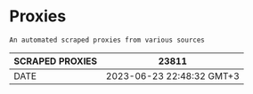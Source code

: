 # Proxies
    An automated scraped proxies from various sources

| SCRAPED PROXIES | 23811            |
|-----------------|---------------------------|
| DATE            | 2023-06-23 22:48:32 GMT+3          |